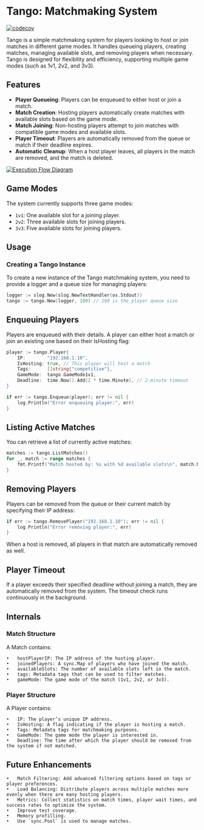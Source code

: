 # Tango: Matchmaking System

[![codecov](https://codecov.io/gh/alesr/tango/branch/main/graph/badge.svg)](https://codecov.io/gh/alesr/tango)

Tango is a simple matchmaking system for players looking to host or join matches in different game modes. It handles queueing players, creating matches, managing available slots, and removing players when necessary. Tango is designed for flexibility and efficiency, supporting multiple game modes (such as 1v1, 2v2, and 3v3).

## Features

- **Player Queueing**: Players can be enqueued to either host or join a match.
- **Match Creation**: Hosting players automatically create matches with available slots based on the game mode.
- **Match Joining**: Non-hosting players attempt to join matches with compatible game modes and available slots.
- **Player Timeout**: Players are automatically removed from the queue or match if their deadline expires.
- **Automatic Cleanup**: When a host player leaves, all players in the match are removed, and the match is deleted.

[![Execution Flow Diagram](https://mermaid.ink/img/pako:eNpdkktP4zAUhf-KdaWqm7Q4JG0ei0GlD0qB0QiYxZB04WnutNYkdsZxEJ0o_x3XaVFhE9nnfDk-1nUDG5khxNDrNakghAuuY2KXhPT1Dgvsx6T_m1XYdw5qm4q210tFKraKlTvyPOvYSfIjZ3tU5BH_1VjpNRkMvpHrZC7MtkbSuesOvrbmtLmtjjpZykpzsb1qO2BqAPILK8vNkqlCppE8ML3ZHSNm1ponkyw7ZWj5ibAZ36XlFslEayxKfYBWkotP5MIyN43VyELWIjsVuTkvMj_TjsHL5BG12l888wJlrY-BS-vdGq-Qr1_u3n3nllglP8vs681W1rprJnlOnnKpK7LgeY4fle7OK90nXempLMocNa7PmNPdwYECVcF4ZuZsR5uCnWwKsVlmTP1NwYzVcKzW8mkvNhBrVaMDStbbHcR_WF6ZXW3Lzjgzoy8-1JIJiBt4g3jgDyPqeYF3GdHI9dxRNHJgb3Q3GPrUDSKfhoEfBpHbOvBfSpPhDmk4puElHXmU-sF4HDqAGddSPXTv0j5Pe8iL_eHQq30HgurL4g?type=png)](https://mermaid.live/edit#pako:eNpdkktP4zAUhf-KdaWqm7Q4JG0ei0GlD0qB0QiYxZB04WnutNYkdsZxEJ0o_x3XaVFhE9nnfDk-1nUDG5khxNDrNakghAuuY2KXhPT1Dgvsx6T_m1XYdw5qm4q210tFKraKlTvyPOvYSfIjZ3tU5BH_1VjpNRkMvpHrZC7MtkbSuesOvrbmtLmtjjpZykpzsb1qO2BqAPILK8vNkqlCppE8ML3ZHSNm1ponkyw7ZWj5ibAZ36XlFslEayxKfYBWkotP5MIyN43VyELWIjsVuTkvMj_TjsHL5BG12l888wJlrY-BS-vdGq-Qr1_u3n3nllglP8vs681W1rprJnlOnnKpK7LgeY4fle7OK90nXempLMocNa7PmNPdwYECVcF4ZuZsR5uCnWwKsVlmTP1NwYzVcKzW8mkvNhBrVaMDStbbHcR_WF6ZXW3Lzjgzoy8-1JIJiBt4g3jgDyPqeYF3GdHI9dxRNHJgb3Q3GPrUDSKfhoEfBpHbOvBfSpPhDmk4puElHXmU-sF4HDqAGddSPXTv0j5Pe8iL_eHQq30HgurL4g)


## Game Modes

The system currently supports three game modes:

- `1v1`: One available slot for a joining player.
- `2v2`: Three available slots for joining players.
- `3v3`: Five available slots for joining players.

## Usage

### Creating a Tango Instance

To create a new instance of the Tango matchmaking system, you need to provide a logger and a queue size for managing players:

```go
logger := slog.New(slog.NewTextHandler(os.Stdout))
tango := tango.New(logger, 100) // 100 is the player queue size
```

## Enqueuing Players

Players are enqueued with their details. A player can either host a match or join an existing one based on their IsHosting flag:

```go
player := tango.Player{
    IP:        "192.168.1.10",
    IsHosting: true, // This player will host a match
    Tags:      []string{"competitive"},
    GameMode:  tango.GameMode1v1,
    Deadline:  time.Now().Add(2 * time.Minute), // 2-minute timeout
}

if err := tango.Enqueue(player); err != nil {
    log.Println("Error enqueuing player:", err)
}
```

## Listing Active Matches

You can retrieve a list of currently active matches:

```go
matches := tango.ListMatches()
for _, match := range matches {
    fmt.Printf("Match hosted by: %s with %d available slots\n", match.hostPlayerIP, match.getAvailableSlots())
}
```

## Removing Players

Players can be removed from the queue or their current match by specifying their IP address:

```go
if err := tango.RemovePlayer("192.168.1.10"); err != nil {
    log.Println("Error removing player:", err)
}
```

When a host is removed, all players in that match are automatically removed as well.

## Player Timeout

If a player exceeds their specified deadline without joining a match, they are automatically removed from the system. The timeout check runs continuously in the background.

## Internals

### Match Structure

A Match contains:

	•	hostPlayerIP: The IP address of the hosting player.
	•	joinedPlayers: A sync.Map of players who have joined the match.
	•	availableSlots: The number of available slots left in the match.
	•	tags: Metadata tags that can be used to filter matches.
	•	gameMode: The game mode of the match (1v1, 2v2, or 3v3).

### Player Structure

A Player contains:

	•	IP: The player’s unique IP address.
	•	IsHosting: A flag indicating if the player is hosting a match.
	•	Tags: Metadata tags for matchmaking purposes.
	•	GameMode: The game mode the player is interested in.
	•	Deadline: The time after which the player should be removed from the system if not matched.


## Future Enhancements

	•	Match Filtering: Add advanced filtering options based on tags or player preferences.
	•	Load Balancing: Distribute players across multiple matches more evenly when there are many hosting players.
	•	Metrics: Collect statistics on match times, player wait times, and success rates to optimize the system.
	•	Improve test coverage.
	•	Memory profilling.
	•	Use `sync.Pool` is used to manage matches.
